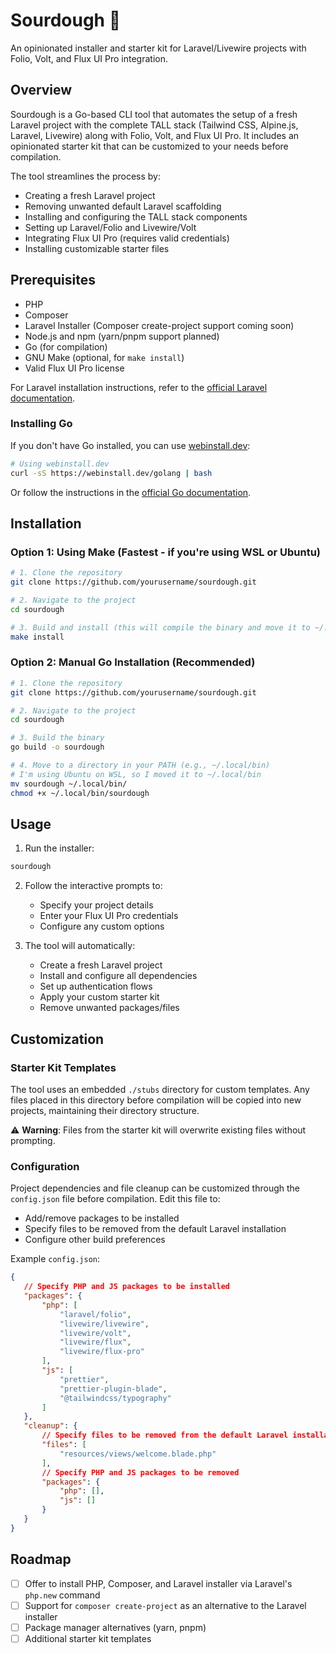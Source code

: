 # Sourdough 🍞

An opinionated installer and starter kit for Laravel/Livewire projects with Folio, Volt, and Flux UI Pro integration.

## Overview

Sourdough is a Go-based CLI tool that automates the setup of a fresh Laravel project with the complete TALL stack (Tailwind CSS, Alpine.js, Laravel, Livewire) along with Folio, Volt, and Flux UI Pro. It includes an opinionated starter kit that can be customized to your needs before compilation.

The tool streamlines the process by:
- Creating a fresh Laravel project
- Removing unwanted default Laravel scaffolding
- Installing and configuring the TALL stack components
- Setting up Laravel/Folio and Livewire/Volt
- Integrating Flux UI Pro (requires valid credentials)
- Installing customizable starter files

## Prerequisites

- PHP
- Composer
- Laravel Installer (Composer create-project support coming soon)
- Node.js and npm (yarn/pnpm support planned)
- Go (for compilation)
- GNU Make (optional, for `make install`)
- Valid Flux UI Pro license

For Laravel installation instructions, refer to the [official Laravel documentation](https://laravel.com/docs/installation).

### Installing Go

If you don't have Go installed, you can use [webinstall.dev](https://webinstall.dev/):
```bash
# Using webinstall.dev
curl -sS https://webinstall.dev/golang | bash
```
Or follow the instructions in the [official Go documentation](https://golang.org/doc/install).

## Installation

### Option 1: Using Make (Fastest - if you're using WSL or Ubuntu)
```bash
# 1. Clone the repository
git clone https://github.com/yourusername/sourdough.git

# 2. Navigate to the project
cd sourdough

# 3. Build and install (this will compile the binary and move it to ~/.local/bin)
make install
```

### Option 2: Manual Go Installation (Recommended)
```bash
# 1. Clone the repository
git clone https://github.com/yourusername/sourdough.git

# 2. Navigate to the project
cd sourdough

# 3. Build the binary
go build -o sourdough

# 4. Move to a directory in your PATH (e.g., ~/.local/bin)
# I'm using Ubuntu on WSL, so I moved it to ~/.local/bin
mv sourdough ~/.local/bin/
chmod +x ~/.local/bin/sourdough
```

## Usage

1. Run the installer:
```bash
sourdough
```

2. Follow the interactive prompts to:
   - Specify your project details
   - Enter your Flux UI Pro credentials
   - Configure any custom options

3. The tool will automatically:
   - Create a fresh Laravel project
   - Install and configure all dependencies
   - Set up authentication flows
   - Apply your custom starter kit
   - Remove unwanted packages/files

## Customization

### Starter Kit Templates

The tool uses an embedded `./stubs` directory for custom templates. Any files placed in this directory before compilation will be copied into new projects, maintaining their directory structure.

⚠️ **Warning**: Files from the starter kit will overwrite existing files without prompting.

### Configuration

Project dependencies and file cleanup can be customized through the `config.json` file before compilation. Edit this file to:
- Add/remove packages to be installed
- Specify files to be removed from the default Laravel installation
- Configure other build preferences

Example `config.json`:
```json
{
   // Specify PHP and JS packages to be installed
   "packages": {
       "php": [
           "laravel/folio",
           "livewire/livewire",
           "livewire/volt",
           "livewire/flux",
           "livewire/flux-pro"
       ],
       "js": [
           "prettier",
           "prettier-plugin-blade",
           "@tailwindcss/typography"
       ]
   },
   "cleanup": {
       // Specify files to be removed from the default Laravel installation
       "files": [
           "resources/views/welcome.blade.php"
       ],
       // Specify PHP and JS packages to be removed
       "packages": {
           "php": [],
           "js": []
       }
   }
}
```

## Roadmap

- [ ] Offer to install PHP, Composer, and Laravel installer via Laravel's `php.new` command
- [ ] Support for `composer create-project` as an alternative to the Laravel installer
- [ ] Package manager alternatives (yarn, pnpm)
- [ ] Additional starter kit templates
